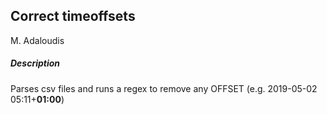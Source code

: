 ## Correct timeoffsets
M. Adaloudis


##### Description
Parses csv files and runs a regex to remove any OFFSET (e.g. 2019-05-02 05:11+**01:00**)
